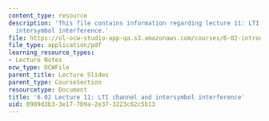 ```yaml
---
content_type: resource
description: 'This file contains information regarding lecture 11: LTI channel and
  intersymbol interference.'
file: https://ol-ocw-studio-app-qa.s3.amazonaws.com/courses/6-02-introduction-to-eecs-ii-digital-communication-systems-fall-2012/8989d3b33e177b9a2e373223c62c5b13_MIT6_02F12_lec11.pdf
file_type: application/pdf
learning_resource_types:
- Lecture Notes
ocw_type: OCWFile
parent_title: Lecture Slides
parent_type: CourseSection
resourcetype: Document
title: '6.02 Lecture 11: LTI channel and intersymbol interference'
uid: 8989d3b3-3e17-7b9a-2e37-3223c62c5b13
---
```

